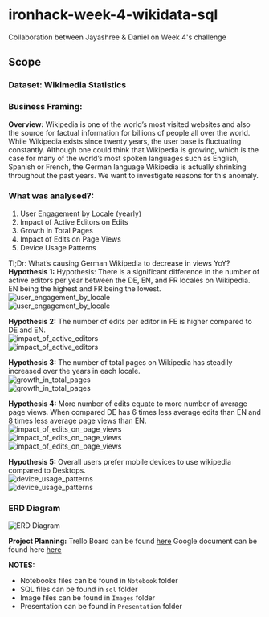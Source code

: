 # ironhack-week-4-wikidata-sql
Collaboration between Jayashree &amp; Daniel on Week 4's challenge

## Scope
### Dataset: Wikimedia Statistics

### Business Framing:

**Overview:** Wikipedia is one of the world’s most visited websites and also the source for factual information for billions of people all over the world. While Wikipedia exists since twenty years, the user base is fluctuating constantly. Although one could think that Wikipedia is growing, which is the case for many of the world’s most spoken languages such as English, Spanish or French, the German language Wikipedia is actually shrinking throughout the past years. We want to investigate reasons for this anomaly. 

### What was analysed?:
1. User Engagement by Locale (yearly)
2. Impact of Active Editors on Edits
3. Growth in Total Pages
4. Impact of Edits on Page Views
5. Device Usage Patterns

Tl;Dr: What’s causing German Wikipedia to decrease in views YoY? <br>
**Hypothesis 1:** Hypothesis: There is a significant difference in the number of active editors per year between the DE, EN, and FR locales on Wikipedia. EN being the highest and FR being the lowest.<br>
![user_engagement_by_locale](images/user_engagement_by_locale.PNG)<br>
![user_engagement_by_locale](images/averageNumberOfActiveEditorsByLocalePerYear.png)<br>

**Hypothesis 2:** The number of edits per editor in FE is higher compared to DE and EN.<br>
![impact_of_active_editors](images/impact_of_active_editors.PNG)<br>
![impact_of_active_editors](images/editsPerActiveEditorByLocale.png)<br>

**Hypothesis 3:** The number of total pages on Wikipedia has steadily increased over the years in each locale.<br>
![growth_in_total_pages](images/growth_in_total_pages.PNG)<br>
![growth_in_total_pages](images/totalPagesCreatedByLocalePerYear.png)<br>

**Hypothesis 4:** More number of edits equate to more number of average page views. When compared DE has 6 times less average edits than EN and 8 times less average page views than EN.<br>
![impact_of_edits_on_page_views](images/impact_of_edits_on_page_views.PNG)<br>
![impact_of_edits_on_page_views](images/averageEditsByLocaleAndYear.png)<br>
![impact_of_edits_on_page_views](images/averagePageViewsByLocaleAndYear.png)<br>

**Hypothesis 5:** Overall users prefer mobile devices to use wikipedia compared to Desktops.<br>
![device_usage_patterns](images/device_usage_patterns.PNG)<br>
![device_usage_patterns](images/propotionOfViews.png)<br>

### ERD Diagram
![ERD Diagram](images/ERD.PNG 'Wikipedia ERD Diagram')


 **Project Planning:** Trello Board can be found [here](https://trello.com/b/NWCTnIAx/ironhack-week-4-jd) 
 Google document can be found here [here](https://docs.google.com/document/d/1DEqu8HNTyajWwS-Pat4VB1XfUk2SzjWDt5FYq-ANk-M/edit)

**NOTES:**

* Notebooks files can be found in `Notebook` folder
* SQL files can be found in `sql` folder
* Image files can be found in `Images` folder
* Presentation can be found in `Presentation` folder